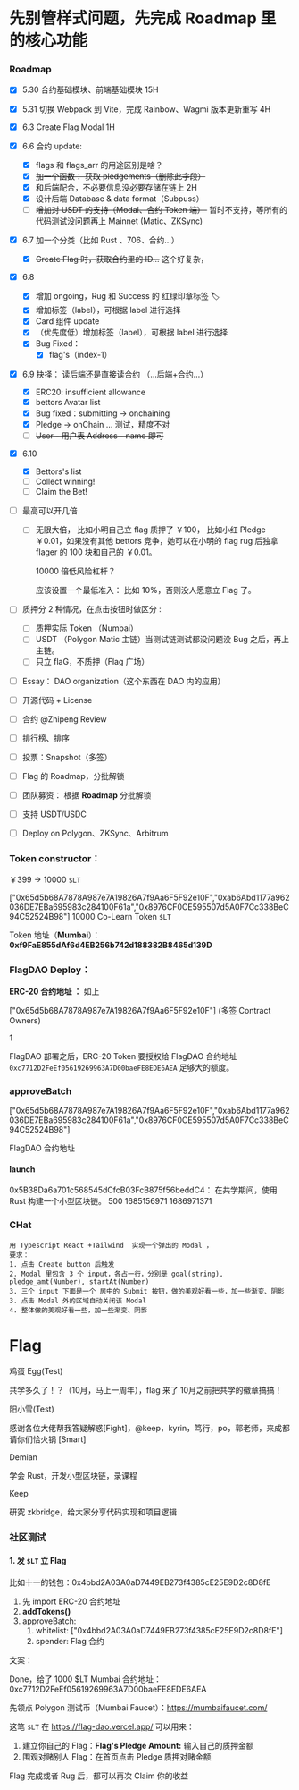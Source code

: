 # 先别管样式问题，先完成 Roadmap 里的核心功能



### Roadmap

- [x] 5.30 合约基础模块、前端基础模块   15H
- [x] 5.31 切换 Webpack 到 Vite，完成 Rainbow、Wagmi 版本更新重写 4H
- [x] 6.3 Create Flag Modal       1H
- [x] 6.6 合约 update:    
  - [x] flags 和 flags_arr 的用途区别是啥？
  - [x] <del>加一个函数： 获取 pledgements（删除此字段）</del>
  - [x] 和后端配合，不必要信息没必要存储在链上  2H 
  - [x] 设计后端 Database & data format（Subpuss）
  - [ ] <del>增加对 USDT 的支持（Modal、合约 Token 端） </del> 暂时不支持，等所有的代码测试没问题再上 Mainnet   (Matic、ZKSync)  
- [x] 6.7 加一个分类（比如 Rust 、706、合约...）
  - [x] <del>Create Flag 时，获取合约里的 ID...</del> 这个好复杂，

- [x] 6.8 
  - [x] 增加 ongoing，Rug 和 Success 的 红绿印章标签 🏷
  - [x] 增加标签（label），可根据 label 进行选择 
  - [x] Card 组件 update
  - [x] （优先度低）增加标签（label），可根据 label 进行选择
  - [x] Bug Fixed：
    - [x] flag's（index-1）

- [x] 6.9 抉择： 读后端还是直接读合约  （...后端+合约...）
  - [x] ERC20: insufficient allowance
  - [x] bettors Avatar list 
  - [x] Bug fixed：submitting -> onchaining
  - [x] Pledge -> onChain ... 测试，精度不对
  - [ ] <del>User - 用户表 Address - name 即可</del>

- [x] 6.10
  - [x] Bettors's list
  - [ ] Collect winning!
  - [ ] Claim the Bet!

- [ ] 最高可以开几倍

  - [ ] 无限大倍，
    比如小明自己立 flag 质押了 ￥100，
    比如小红 Pledge ￥0.01，如果没有其他 bettors 竞争，她可以在小明的 flag rug 后独拿 flager 的 100 块和自己的 ￥0.01。

    10000 倍低风险杠杆？

    应该设置一个最低准入： 比如 10%，否则没人愿意立 Flag 了。

- [ ] 质押分 2 种情况，在点击按钮时做区分 :

  - [ ] 质押实际 Token （Numbai）
  - [ ] USDT （Polygon Matic 主链）当测试链测试都没问题没 Bug 之后，再上主链。
  - [ ] 只立 flaG，不质押（Flag 广场）
- [ ] Essay： DAO organization（这个东西在 DAO 内的应用）
- [ ] 开源代码 + License
- [ ] 合约  @Zhipeng  Review
- [ ] 排行榜、排序
- [ ] 投票：Snapshot（多签）
- [ ] Flag 的 Roadmap，分批解锁
- [ ] 团队募资： 根据 **Roadmap** 分批解锁
- [ ] 支持 USDT/USDC 
- [ ] Deploy on Polygon、ZKSync、Arbitrum





### Token constructor：

￥399  ->    10000 `$LT`

["0x65d5b68A7878A987e7A19826A7f9Aa6F5F92e10F","0xab6Abd1177a962036DE7EBa695983c284100F61a","0x8976CF0CE595507d5A0F7Cc338BeC94C52524B98"]
10000
Co-Learn Token
`$LT`



Token 地址（**Mumbai**）：
**0xf9FaE855dAf6d4EB256b742d188382B8465d139D**  




### FlagDAO Deploy：

**ERC-20 合约地址 ：** 如上                             

["0x65d5b68A7878A987e7A19826A7f9Aa6F5F92e10F"]                         (多签 Contract Owners)

1

FlagDAO 部署之后，ERC-20 Token 要授权给 FlagDAO 合约地址 `0xc7712D2FeEf05619269963A7D00baeFE8EDE6AEA` 足够大的额度。



### **approveBatch**

["0x65d5b68A7878A987e7A19826A7f9Aa6F5F92e10F","0xab6Abd1177a962036DE7EBa695983c284100F61a","0x8976CF0CE595507d5A0F7Cc338BeC94C52524B98"]

FlagDAO 合约地址




#### launch
0x5B38Da6a701c568545dCfcB03FcB875f56beddC4：
在共学期间，使用 Rust 构建一个小型区块链。
500
1685156971
1686971371









### CHat

```
用 Typescript React +Tailwind  实现一个弹出的 Modal ，
要求：
1. 点击 Create button 后触发
2. Modal 里包含 3 个 input，各占一行，分别是 goal(string), pledge_amt(Number), startAt(Number)
3. 三个 input 下面是一个 居中的 Submit 按钮，做的美观好看一些，加一些渐变、阴影
3. 点击 Modal 外的区域自动关闭该 Modal
4. 整体做的美观好看一些，加一些渐变、阴影
```







# Flag

鸡蛋 Egg(Test)

共学多久了！？（10月，马上一周年），flag 来了 10月之前把共学的徽章搞搞！



阳小雪(Test)

感谢各位大佬帮我答疑解惑[Fight]，@keep，kyrin，笃行，po，郭老师，来成都请你们恰火锅 [Smart]



Demian

学会 Rust，开发小型区块链，录课程



Keep

研究 zkbridge，给大家分享代码实现和项目逻辑





### 社区测试

#### 1. 发 `$LT` 立 Flag

比如十一的钱包：0x4bbd2A03A0aD7449EB273f4385cE25E9D2c8D8fE

1. 先 import ERC-20 合约地址
2. **addTokens()**
3. approveBatch:
   1. whitelist: ["0x4bbd2A03A0aD7449EB273f4385cE25E9D2c8D8fE"]
   2. spender: Flag 合约





文案：

Done，给了 1000 $LT 
Mumbai 合约地址：0xc7712D2FeEf05619269963A7D00baeFE8EDE6AEA

先领点 Polygon 测试币（Mumbai Faucet）：https://mumbaifaucet.com/

这笔 `$LT` 在 https://flag-dao.vercel.app/ 可以用来：

1. 建立你自己的 Flag：**Flag's Pledge Amount:** 输入自己的质押金额
2. 围观对赌别人 Flag：在首页点击 Pledge 质押对赌金额

Flag 完成或者 Rug 后，都可以再次 Claim 你的收益
